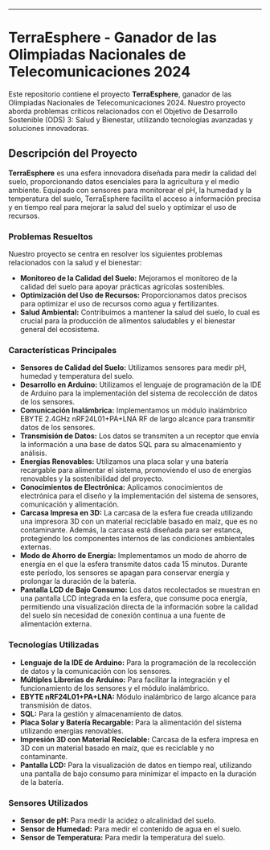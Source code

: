 

---

# TerraEsphere - Ganador de las Olimpiadas Nacionales de Telecomunicaciones 2024

Este repositorio contiene el proyecto **TerraEsphere**, ganador de las Olimpiadas Nacionales de Telecomunicaciones 2024. Nuestro proyecto aborda problemas críticos relacionados con el Objetivo de Desarrollo Sostenible (ODS) 3: Salud y Bienestar, utilizando tecnologías avanzadas y soluciones innovadoras.

## Descripción del Proyecto

**TerraEsphere** es una esfera innovadora diseñada para medir la calidad del suelo, proporcionando datos esenciales para la agricultura y el medio ambiente. Equipado con sensores para monitorear el pH, la humedad y la temperatura del suelo, TerraEsphere facilita el acceso a información precisa y en tiempo real para mejorar la salud del suelo y optimizar el uso de recursos.

### Problemas Resueltos

Nuestro proyecto se centra en resolver los siguientes problemas relacionados con la salud y el bienestar:

- **Monitoreo de la Calidad del Suelo:** Mejoramos el monitoreo de la calidad del suelo para apoyar prácticas agrícolas sostenibles.
- **Optimización del Uso de Recursos:** Proporcionamos datos precisos para optimizar el uso de recursos como agua y fertilizantes.
- **Salud Ambiental:** Contribuimos a mantener la salud del suelo, lo cual es crucial para la producción de alimentos saludables y el bienestar general del ecosistema.

### Características Principales

- **Sensores de Calidad del Suelo:** Utilizamos sensores para medir pH, humedad y temperatura del suelo.
- **Desarrollo en Arduino:** Utilizamos el lenguaje de programación de la IDE de Arduino para la implementación del sistema de recolección de datos de los sensores.
- **Comunicación Inalámbrica:** Implementamos un módulo inalámbrico EBYTE 2.4GHz nRF24L01+PA+LNA RF de largo alcance para transmitir datos de los sensores.
- **Transmisión de Datos:** Los datos se transmiten a un receptor que envía la información a una base de datos SQL para su almacenamiento y análisis.
- **Energías Renovables:** Utilizamos una placa solar y una batería recargable para alimentar el sistema, promoviendo el uso de energías renovables y la sostenibilidad del proyecto.
- **Conocimientos de Electrónica:** Aplicamos conocimientos de electrónica para el diseño y la implementación del sistema de sensores, comunicación y alimentación.
- **Carcasa Impresa en 3D:** La carcasa de la esfera fue creada utilizando una impresora 3D con un material reciclable basado en maíz, que es no contaminante. Además, la carcasa está diseñada para ser estanca, protegiendo los componentes internos de las condiciones ambientales externas.
- **Modo de Ahorro de Energía:** Implementamos un modo de ahorro de energía en el que la esfera transmite datos cada 15 minutos. Durante este período, los sensores se apagan para conservar energía y prolongar la duración de la batería.
- **Pantalla LCD de Bajo Consumo:** Los datos recolectados se muestran en una pantalla LCD integrada en la esfera, que consume poca energía, permitiendo una visualización directa de la información sobre la calidad del suelo sin necesidad de conexión continua a una fuente de alimentación externa.

### Tecnologías Utilizadas

- **Lenguaje de la IDE de Arduino:** Para la programación de la recolección de datos y la comunicación con los sensores.
- **Múltiples Librerías de Arduino:** Para facilitar la integración y el funcionamiento de los sensores y el módulo inalámbrico.
- **EBYTE nRF24L01+PA+LNA:** Módulo inalámbrico de largo alcance para transmisión de datos.
- **SQL:** Para la gestión y almacenamiento de datos.
- **Placa Solar y Batería Recargable:** Para la alimentación del sistema utilizando energías renovables.
- **Impresión 3D con Material Reciclable:** Carcasa de la esfera impresa en 3D con un material basado en maíz, que es reciclable y no contaminante.
- **Pantalla LCD:** Para la visualización de datos en tiempo real, utilizando una pantalla de bajo consumo para minimizar el impacto en la duración de la batería.

### Sensores Utilizados

- **Sensor de pH:** Para medir la acidez o alcalinidad del suelo.
- **Sensor de Humedad:** Para medir el contenido de agua en el suelo.
- **Sensor de Temperatura:** Para medir la temperatura del suelo.

